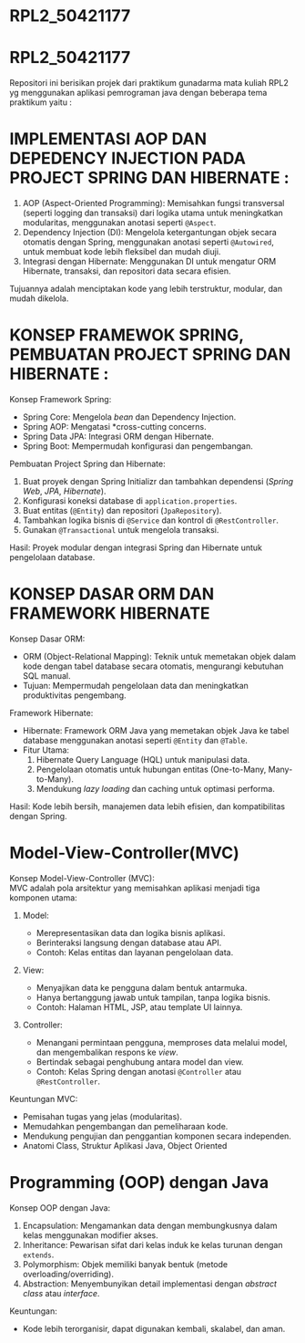 # RPL2_50421177
# RPL2_50421177
Repositori ini berisikan projek dari praktikum gunadarma mata kuliah RPL2 yg menggunakan aplikasi pemrograman java dengan beberapa tema praktikum yaitu :
# IMPLEMENTASI AOP DAN DEPEDENCY INJECTION PADA PROJECT SPRING DAN HIBERNATE :  

1. AOP (Aspect-Oriented Programming): Memisahkan fungsi transversal (seperti logging dan transaksi) dari logika utama untuk meningkatkan modularitas, menggunakan anotasi seperti `@Aspect`.  
2. Dependency Injection (DI): Mengelola ketergantungan objek secara otomatis dengan Spring, menggunakan anotasi seperti `@Autowired`, untuk membuat kode lebih fleksibel dan mudah diuji.  
3. Integrasi dengan Hibernate: Menggunakan DI untuk mengatur ORM Hibernate, transaksi, dan repositori data secara efisien.  

Tujuannya adalah menciptakan kode yang lebih terstruktur, modular, dan mudah dikelola.

# KONSEP FRAMEWOK SPRING, PEMBUATAN PROJECT SPRING DAN HIBERNATE :
  Konsep Framework Spring:  
- Spring Core: Mengelola *bean* dan Dependency Injection.  
- Spring AOP: Mengatasi *cross-cutting concerns.  
- Spring Data JPA: Integrasi ORM dengan Hibernate.  
- Spring Boot: Mempermudah konfigurasi dan pengembangan.  

Pembuatan Project Spring dan Hibernate:  
1. Buat proyek dengan Spring Initializr dan tambahkan dependensi (*Spring Web*, *JPA*, *Hibernate*).  
2. Konfigurasi koneksi database di `application.properties`.  
3. Buat entitas (`@Entity`) dan repositori (`JpaRepository`).  
4. Tambahkan logika bisnis di `@Service` dan kontrol di `@RestController`.  
5. Gunakan `@Transactional` untuk mengelola transaksi.  

Hasil: Proyek modular dengan integrasi Spring dan Hibernate untuk pengelolaan database.

# KONSEP DASAR ORM DAN  FRAMEWORK HIBERNATE
  Konsep Dasar ORM:  
- ORM (Object-Relational Mapping): Teknik untuk memetakan objek dalam kode dengan tabel database secara otomatis, mengurangi kebutuhan SQL manual.  
- Tujuan: Mempermudah pengelolaan data dan meningkatkan produktivitas pengembang.  

Framework Hibernate:  
- Hibernate: Framework ORM Java yang memetakan objek Java ke tabel database menggunakan anotasi seperti `@Entity` dan `@Table`.  
- Fitur Utama:  
  1. Hibernate Query Language (HQL) untuk manipulasi data.  
  2. Pengelolaan otomatis untuk hubungan entitas (One-to-Many, Many-to-Many).  
  3. Mendukung *lazy loading* dan caching untuk optimasi performa.  

Hasil: Kode lebih bersih, manajemen data lebih efisien, dan kompatibilitas dengan Spring.

# Model-View-Controller(MVC)
Konsep Model-View-Controller (MVC):  
MVC adalah pola arsitektur yang memisahkan aplikasi menjadi tiga komponen utama:  

1. Model:  
   - Merepresentasikan data dan logika bisnis aplikasi.  
   - Berinteraksi langsung dengan database atau API.  
   - Contoh: Kelas entitas dan layanan pengelolaan data.  

2. View:  
   - Menyajikan data ke pengguna dalam bentuk antarmuka.  
   - Hanya bertanggung jawab untuk tampilan, tanpa logika bisnis.  
   - Contoh: Halaman HTML, JSP, atau template UI lainnya.  

3. Controller:  
   - Menangani permintaan pengguna, memproses data melalui model, dan mengembalikan respons ke *view*.  
   - Bertindak sebagai penghubung antara model dan view.  
   - Contoh: Kelas Spring dengan anotasi `@Controller` atau `@RestController`.  

Keuntungan MVC:  
- Pemisahan tugas yang jelas (modularitas).  
- Memudahkan pengembangan dan pemeliharaan kode.  
- Mendukung pengujian dan penggantian komponen secara independen.
- Anatomi Class, Struktur Aplikasi Java, Object Oriented
  
# Programming (OOP) dengan Java 
Konsep OOP dengan Java:  
1. Encapsulation: Mengamankan data dengan membungkusnya dalam kelas menggunakan modifier akses.  
2. Inheritance: Pewarisan sifat dari kelas induk ke kelas turunan dengan `extends`.  
3. Polymorphism: Objek memiliki banyak bentuk (metode overloading/overriding).  
4. Abstraction: Menyembunyikan detail implementasi dengan *abstract class* atau *interface*.  

Keuntungan:  
- Kode lebih terorganisir, dapat digunakan kembali, skalabel, dan aman.

